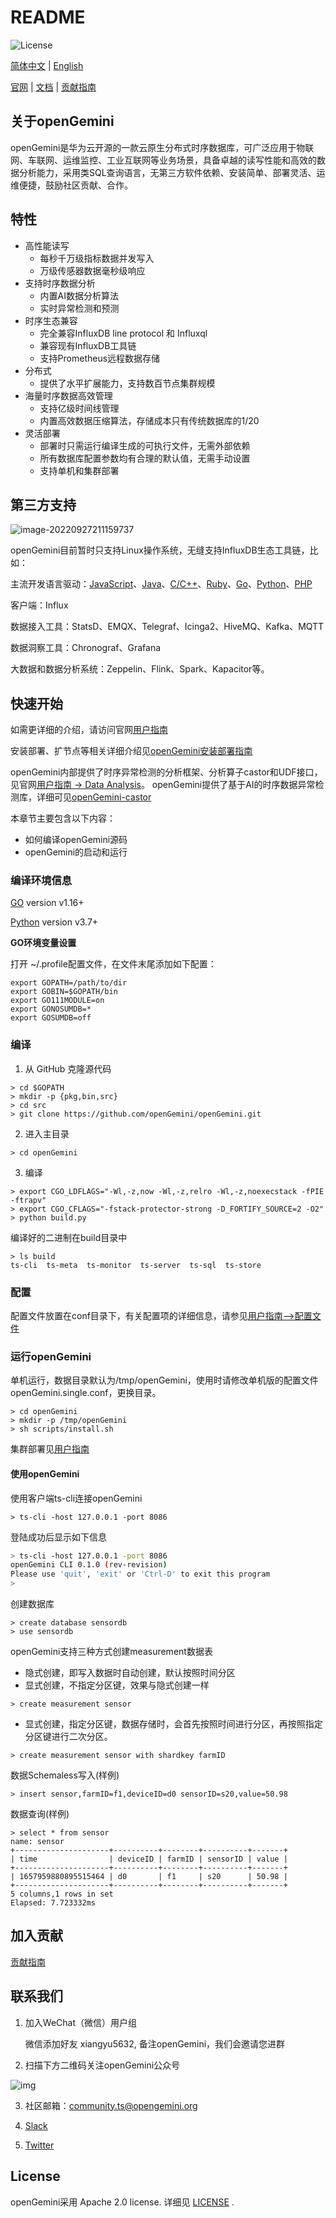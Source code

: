 # README

![License](https://img.shields.io/badge/license-Apache2.0-green)                                                                                                                                     

[简体中文]() | [English](README.md)

[官网](http://www.openGemini.org) | [文档](http://www.openGemini.org/docs) | [贡献指南](http://www.openGemini.org/contribution) 


## 关于openGemini

openGemini是华为云开源的一款云原生分布式时序数据库，可广泛应用于物联网、车联网、运维监控、工业互联网等业务场景，具备卓越的读写性能和高效的数据分析能力，采用类SQL查询语言，无第三方软件依赖、安装简单、部署灵活、运维便捷，鼓励社区贡献、合作。

## 特性

- 高性能读写
  - 每秒千万级指标数据并发写入
  - 万级传感器数据毫秒级响应
- 支持时序数据分析
  - 内置AI数据分析算法
  - 实时异常检测和预测
- 时序生态兼容
  - 完全兼容InfluxDB line protocol 和 Influxql
  - 兼容现有InfluxDB工具链
  - 支持Prometheus远程数据存储
- 分布式  
  - 提供了水平扩展能力，支持数百节点集群规模
- 海量时序数据高效管理
  - 支持亿级时间线管理
  - 内置高效数据压缩算法，存储成本只有传统数据库的1/20
- 灵活部署
  - 部署时只需运行编译生成的可执行文件，无需外部依赖
  - 所有数据库配置参数均有合理的默认值，无需手动设置
  - 支持单机和集群部署
  
## 第三方支持

![image-20220927211159737](images/image-20220927211159737.png)

openGemini目前暂时只支持Linux操作系统，无缝支持InfluxDB生态工具链，比如：

主流开发语言驱动：[JavaScript](https://github.com/node-influx/node-influx)、[Java](https://github.com/influxdata/influxdb-java)、[C/C++](C/C++)、[Ruby](https://github.com/influxdata/influxdb-ruby)、[Go](https://github.com/influxdata/influxdb1-client)、[Python](https://github.com/influxdata/influxdb-python)、[PHP](https://github.com/influxdata/influxdb-php)

客户端：Influx

数据接入工具：StatsD、EMQX、Telegraf、Icinga2、HiveMQ、Kafka、MQTT

数据洞察工具：Chronograf、Grafana

大数据和数据分析系统：Zeppelin、Flink、Spark、Kapacitor等。



## 快速开始

如需更详细的介绍，请访问官网[用户指南](http://www.openGemini.org/docs)

安装部署、扩节点等相关详细介绍见[openGemini安装部署指南](https://github.com/openGemini/community)

openGemini内部提供了时序异常检测的分析框架、分析算子castor和UDF接口，见官网[用户指南 -> Data Analysis](http://www.openGemini.org/docs)。
openGemini提供了基于AI的时序数据异常检测库，详细可见[openGemini-castor](https://github.com/openGemini/openGemini-castor)

本章节主要包含以下内容：

- 如何编译openGemini源码
- openGemini的启动和运行

### 编译环境信息

[GO](https://golang.org/dl/) version v1.16+

[Python](https://www.python.org/downloads/) version v3.7+

**GO环境变量设置**

打开 ~/.profile配置文件，在文件末尾添加如下配置：

```
export GOPATH=/path/to/dir
export GOBIN=$GOPATH/bin
export GO111MODULE=on
export GONOSUMDB=*
export GOSUMDB=off
```

### 编译

1. 从 GitHub 克隆源代码

```
> cd $GOPATH
> mkdir -p {pkg,bin,src}
> cd src
> git clone https://github.com/openGemini/openGemini.git
```

2. 进入主目录

```
> cd openGemini
```

3. 编译

```
> export CGO_LDFLAGS="-Wl,-z,now -Wl,-z,relro -Wl,-z,noexecstack -fPIE -ftrapv"
> export CGO_CFLAGS="-fstack-protector-strong -D_FORTIFY_SOURCE=2 -O2"
> python build.py
```

编译好的二进制在build目录中

```
> ls build
ts-cli  ts-meta  ts-monitor  ts-server  ts-sql  ts-store  
```

### 配置

配置文件放置在conf目录下，有关配置项的详细信息，请参见[用户指南-->配置文件](http://opengemini.org/docs)

### 运行openGemini

单机运行，数据目录默认为/tmp/openGemini，使用时请修改单机版的配置文件openGemini.single.conf，更换目录。

```
> cd openGemini
> mkdir -p /tmp/openGemini
> sh scripts/install.sh
```

集群部署见[用户指南](http://opengemini.org/docs)

#### 使用openGemini

使用客户端ts-cli连接openGemini

```
> ts-cli -host 127.0.0.1 -port 8086
```

登陆成功后显示如下信息

```sh
> ts-cli -host 127.0.0.1 -port 8086
openGemini CLI 0.1.0 (rev-revision)
Please use 'quit', 'exit' or 'Ctrl-D' to exit this program
>
```

创建数据库

```
> create database sensordb
> use sensordb
```

openGemini支持三种方式创建measurement数据表

- 隐式创建，即写入数据时自动创建，默认按照时间分区
- 显式创建，不指定分区键，效果与隐式创建一样

```
> create measurement sensor
```

- 显式创建，指定分区键，数据存储时，会首先按照时间进行分区，再按照指定分区键进行二次分区。


```shell
> create measurement sensor with shardkey farmID
```

数据Schemaless写入(样例)

```
> insert sensor,farmID=f1,deviceID=d0 sensorID=s20,value=50.98
```

数据查询(样例)

```
> select * from sensor
name: sensor
+---------------------+----------+--------+----------+-------+
| time                | deviceID | farmID | sensorID | value |
+---------------------+----------+--------+----------+-------+
| 1657959880895515464 | d0       | f1     | s20      | 50.98 |
+---------------------+----------+--------+----------+-------+
5 columns,1 rows in set
Elapsed: 7.723332ms  
```

## 加入贡献

[贡献指南](./CONTRIBUTION_CN.md)

## 联系我们

1. 加入WeChat（微信）用户组

   微信添加好友 xiangyu5632, 备注openGemini，我们会邀请您进群

2. 扫描下方二维码关注openGemini公众号

![img](images/qrt.png)

3. 社区邮箱：community.ts@opengemini.org

4. [Slack](https://join.slack.com/t/huawei-ipz9493/shared_invite/zt-1bvxs3s0i-h0BzP7ibpWfqmpJO2a4iKw)

5. [Twitter](https://twitter.com/openGemini)

## License

openGemini采用 Apache 2.0 license. 详细见 [LICENSE](https://github.com/openGemini/openGemini/blob/main/LICENSE) .

